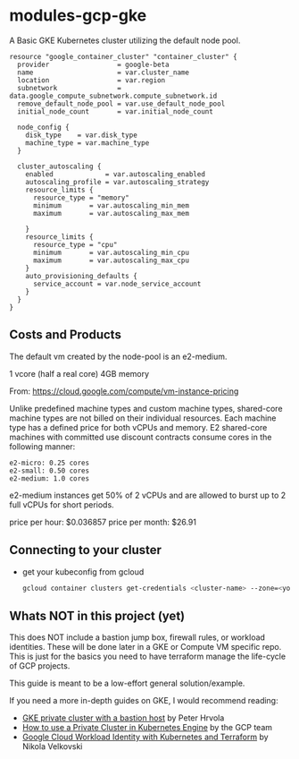 # modules-gcp-gke

A Basic GKE Kubernetes cluster utilizing the default node pool. 

```hcl
resource "google_container_cluster" "container_cluster" {
  provider                 = google-beta
  name                     = var.cluster_name
  location                 = var.region
  subnetwork               = data.google_compute_subnetwork.compute_subnetwork.id
  remove_default_node_pool = var.use_default_node_pool
  initial_node_count       = var.initial_node_count

  node_config {
    disk_type    = var.disk_type
    machine_type = var.machine_type
  }

  cluster_autoscaling {
    enabled             = var.autoscaling_enabled
    autoscaling_profile = var.autoscaling_strategy
    resource_limits {
      resource_type = "memory"
      minimum       = var.autoscaling_min_mem
      maximum       = var.autoscaling_max_mem

    }
    resource_limits {
      resource_type = "cpu"
      minimum       = var.autoscaling_min_cpu
      maximum       = var.autoscaling_max_cpu
    }
    auto_provisioning_defaults {
      service_account = var.node_service_account
    }
  }
}
```

## Costs and Products

The default vm created by the node-pool is an e2-medium.

1 vcore (half a real core)
4GB memory

From: https://cloud.google.com/compute/vm-instance-pricing

Unlike predefined machine types and custom machine types, shared-core machine types are not billed on their individual resources. Each machine type has a defined price for both vCPUs and memory. E2 shared-core machines with committed use discount contracts consume cores in the following manner:

    e2-micro: 0.25 cores
    e2-small: 0.50 cores
    e2-medium: 1.0 cores

e2-medium instances get 50% of 2 vCPUs and are allowed to burst up to 2 full vCPUs for short periods.

price per hour: $0.036857
price per month: $26.91

## Connecting to your cluster

- get your kubeconfig from gcloud

    ```bash
    gcloud container clusters get-credentials <cluster-name> --zone=<your zone>
    ```
    

## Whats NOT in this project (yet)

This does NOT include a bastion jump box, firewall rules, or workload identities. These will be done later in a GKE or Compute VM specific repo. This is just for the basics you need to have terraform manage the life-cycle of GCP projects.

This guide is meant to be a low-effort general solution/example.

If you need a more in-depth guides on GKE, I would recommend reading:

- [GKE private cluster with a bastion host](https://medium.com/google-cloud/gke-private-cluster-with-a-bastion-host-5480b44793a7) by Peter Hrvola
- [How to use a Private Cluster in Kubernetes Engine](https://github.com/GoogleCloudPlatform/gke-private-cluster-demo) by the GCP team
- [Google Cloud Workload Identity with Kubernetes and Terraform](https://www.cobalt.io/blog/google-cloud-workload-identity-with-kubernetes-and-terraform) by Nikola Velkovski
